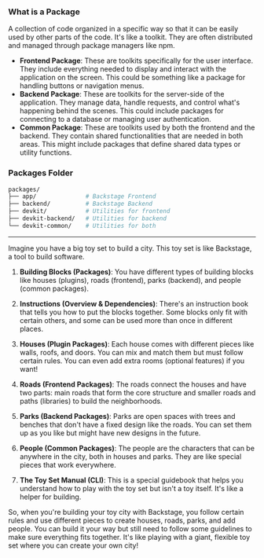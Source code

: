 ### What is a Package
A collection of code organized in a specific way so that it can be easily used by other parts of the code. It's like a toolkit. They are often distributed and managed through package managers like npm.

- **Frontend Package**: These are toolkits specifically for the user interface. They include everything needed to display and interact with the application on the screen. This could be something like a package for handling buttons or navigation menus.
- **Backend Package**: These are toolkits for the server-side of the application. They manage data, handle requests, and control what's happening behind the scenes. This could include packages for connecting to a database or managing user authentication.
- **Common Package**: These are toolkits used by both the frontend and the backend. They contain shared functionalities that are needed in both areas. This might include packages that define shared data types or utility functions.

### Packages Folder

```bash
packages/
├── app/              # Backstage Frontend
├── backend/          # Backstage Backend       
├── devkit/           # Utilities for frontend
├── devkit-backend/   # Utilities for backend
└── devkit-common/    # Utilities for both
```
---

Imagine you have a big toy set to build a city. This toy set is like Backstage, a tool to build software.

1. **Building Blocks (Packages)**: You have different types of building blocks like houses (plugins), roads (frontend), parks (backend), and people (common packages).
    
2. **Instructions (Overview & Dependencies)**: There's an instruction book that tells you how to put the blocks together. Some blocks only fit with certain others, and some can be used more than once in different places.
    
3. **Houses (Plugin Packages)**: Each house comes with different pieces like walls, roofs, and doors. You can mix and match them but must follow certain rules. You can even add extra rooms (optional features) if you want!
    
4. **Roads (Frontend Packages)**: The roads connect the houses and have two parts: main roads that form the core structure and smaller roads and paths (libraries) to build the neighborhoods.
    
5. **Parks (Backend Packages)**: Parks are open spaces with trees and benches that don't have a fixed design like the roads. You can set them up as you like but might have new designs in the future.
    
6. **People (Common Packages)**: The people are the characters that can be anywhere in the city, both in houses and parks. They are like special pieces that work everywhere.
    
7. **The Toy Set Manual (CLI)**: This is a special guidebook that helps you understand how to play with the toy set but isn't a toy itself. It's like a helper for building.
    

So, when you're building your toy city with Backstage, you follow certain rules and use different pieces to create houses, roads, parks, and add people. You can build it your way but still need to follow some guidelines to make sure everything fits together. It's like playing with a giant, flexible toy set where you can create your own city!
